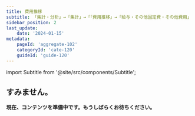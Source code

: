 ```yaml
---
title: 費用推移
subtitle: 「集計・分析」→「集計」→「「費用推移」→「給与・その他固定費・その他費用」
sidebar_position: 2
last_update: 
    date: '2024-01-15'
metadata: 
    pageId: 'aggregate-102'
    categoryId: 'cate-120'
    guideId: 'guide-120'
---
```


import Subtitle from '@site/src/components/Subtitle';

<Subtitle text={frontMatter.subtitle} />

## すみません。

**現在、コンテンツを準備中です。もうしばらくお待ちください。**